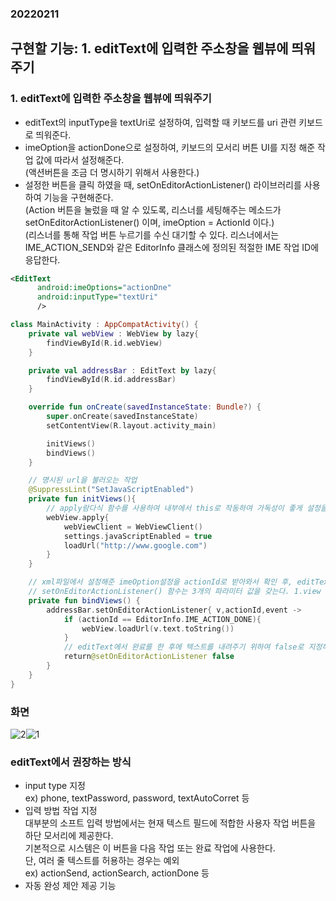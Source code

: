 ### 20220211  

## 구현할 기능: 1. editText에 입력한 주소창을 웹뷰에 띄워주기  

### 1. editText에 입력한 주소창을 웹뷰에 띄워주기  
- editText의 inputType을 textUri로 설정하여, 입력할 때 키보드를 uri 관련 키보드로 띄워준다.
- imeOption을 actionDone으로 설정하여, 키보드의 모서리 버튼 UI를 지정 해준 작업 값에 따라서 설정해준다.  
(액션버튼을 조금 더 명시하기 위해서 사용한다.)
- 설정한 버튼을 클릭 하였을 때, setOnEditorActionListener() 라이브러리를 사용하여 기능을 구현해준다.  
(Action 버튼을 눌렀을 때 알 수 있도록, 리스너를 세팅해주는 메소드가 setOnEditorActionListener() 이며, imeOption = ActionId 이다.)  
(리스너를 통해 작업 버튼 누르기를 수신 대기할 수 있다. 리스너에서는 IME_ACTION_SEND와 같은 EditorInfo 클래스에 정의된 적절한 IME 작업 ID에 응답한다.  

```xml
<EditText
      android:imeOptions="actionDne"
      android:inputType="textUri"
      />
```  

```kotlin
class MainActivity : AppCompatActivity() {
    private val webView : WebView by lazy{
        findViewById(R.id.webView)
    }

    private val addressBar : EditText by lazy{
        findViewById(R.id.addressBar)
    }

    override fun onCreate(savedInstanceState: Bundle?) {
        super.onCreate(savedInstanceState)
        setContentView(R.layout.activity_main)

        initViews()
        bindViews()
    }

    // 명시된 url을 불러오는 작업
    @SuppressLint("SetJavaScriptEnabled")
    private fun initViews(){
        // apply람다식 함수를 사용하여 내부에서 this로 작동하여 가독성이 좋게 설정을 해준다.
        webView.apply{
            webViewClient = WebViewClient()
            settings.javaScriptEnabled = true
            loadUrl("http://www.google.com")
        }
    }

    // xml파일에서 설정해준 imeOption설정을 actionId로 받아와서 확인 후, editText에 입력한 문자열 값을 로드해준다.
    // setOnEditorActionListener() 함수는 3개의 파라미터 값을 갖는다. 1.view 2.actionId 3.event 이를 통해서 true 아니면 false 값을 반환한다.
    private fun bindViews() {
        addressBar.setOnEditorActionListener{ v,actionId,event ->
            if (actionId == EditorInfo.IME_ACTION_DONE){
                webView.loadUrl(v.text.toString())
            }
            // editText에서 완료를 한 후에 텍스트를 내려주기 위하여 false로 지정해준다. (true/false 는 해당 작업을 다 consume 하였는지 아닌지 판단해준다.)
            return@setOnEditorActionListener false
        }
    }
}
```  

### 화면
![2](https://user-images.githubusercontent.com/59447235/153613239-05491629-ce8e-4954-869d-b2490ba059ae.jpg)![1](https://user-images.githubusercontent.com/59447235/153612919-93d1a00b-4124-4431-acc2-204aa9ff65c1.jpg)  

### editText에서 권장하는 방식  
- input type 지정  
ex) phone, textPassword, password, textAutoCorret 등  
- 입력 방법 작업 지정  
대부분의 소프트 입력 방법에서는 현재 텍스트 필드에 적합한 사용자 작업 버튼을 하단 모서리에 제공한다.  
기본적으로 시스템은 이 버튼을 다음 작업 또는 완료 작업에 사용한다.  
단, 여러 줄 텍스트를 허용하는 경우는 예외  
ex) actionSend, actionSearch, actionDone 등  
- 자동 완성 제안 제공 기능







